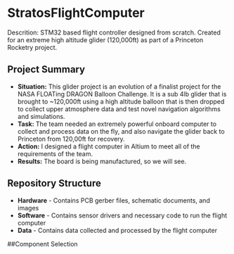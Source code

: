 # StratosFlightComputer
Descrition: STM32 based flight controller designed from scratch. Created for an extreme high altitude glider (120,000ft) as part of a Princeton Rocketry project.

## Project Summary
 - **Situation:** This glider project is an evolution of a finalist project for the NASA FLOATing DRAGON Balloon Challenge. It is a sub 4lb glider that is brought to ~120,000ft using a high altitude balloon that is then dropped to collect upper atmosphere data and test novel navigation algorithms and simulations.
 - **Task:** The team needed an extremely powerful onboard computer to collect and process data on the fly, and also navigate the glider back to Princeton from 120,00ft for recovery.
 - **Action:** I designed a flight computer in Altium to meet all of the requirements of the team.
 - **Results:** The board is being manufactured, so we will see.

## Repository Structure
 - **Hardware** - Contains PCB gerber files, schematic documents, and images
 - **Software** - Contains sensor drivers and necessary code to run the flight computer
 - **Data** - Contains data collected and processed by the flight computer

##Component Selection


